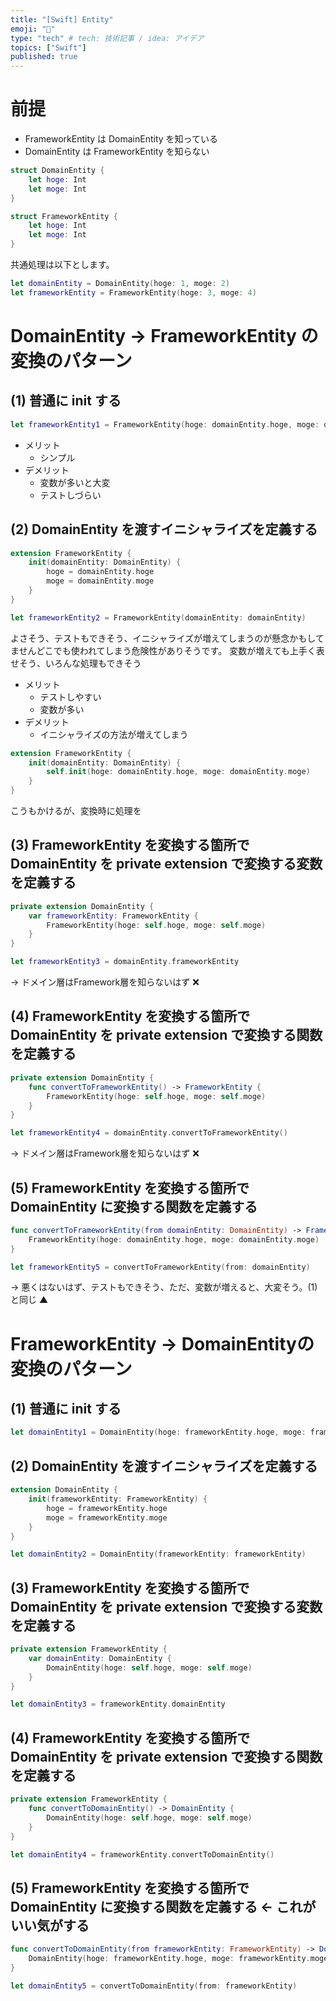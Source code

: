 ```yaml
---
title: "[Swift] Entity"
emoji: "🌾"
type: "tech" # tech: 技術記事 / idea: アイデア
topics: ["Swift"]
published: true
---
```


# 前提

- FrameworkEntity は DomainEntity を知っている
- DomainEntity は FrameworkEntity を知らない

```swift
struct DomainEntity {
    let hoge: Int
    let moge: Int
}

struct FrameworkEntity {
    let hoge: Int
    let moge: Int
}
```

共通処理は以下とします。

```swift
let domainEntity = DomainEntity(hoge: 1, moge: 2)
let frameworkEntity = FrameworkEntity(hoge: 3, moge: 4)
```

# DomainEntity -> FrameworkEntity の変換のパターン

## (1) 普通に init する

```swift
let frameworkEntity1 = FrameworkEntity(hoge: domainEntity.hoge, moge: domainEntity.moge)
```

- メリット
  - シンプル
- デメリット
  - 変数が多いと大変
  - テストしづらい

## (2) DomainEntity を渡すイニシャライズを定義する

```swift
extension FrameworkEntity {
    init(domainEntity: DomainEntity) {
        hoge = domainEntity.hoge
        moge = domainEntity.moge
    }
}

let frameworkEntity2 = FrameworkEntity(domainEntity: domainEntity)
```

よさそう、テストもできそう、イニシャライズが増えてしまうのが懸念かもしてませんどこでも使われてしまう危険性がありそうです。
変数が増えても上手く表せそう、いろんな処理もできそう

- メリット
  - テストしやすい
  - 変数が多い
- デメリット
  - イニシャライズの方法が増えてしまう

```swift
extension FrameworkEntity {
    init(domainEntity: DomainEntity) {
        self.init(hoge: domainEntity.hoge, moge: domainEntity.moge)
    }
}
```

こうもかけるが、変換時に処理を

## (3) FrameworkEntity を変換する箇所で DomainEntity を private extension で変換する変数を定義する

```swift
private extension DomainEntity {
    var frameworkEntity: FrameworkEntity {
        FrameworkEntity(hoge: self.hoge, moge: self.moge)
    }
}

let frameworkEntity3 = domainEntity.frameworkEntity
```

→ ドメイン層はFramework層を知らないはず ❌

## (4) FrameworkEntity を変換する箇所で DomainEntity を private extension で変換する関数を定義する

```swift
private extension DomainEntity {
    func convertToFrameworkEntity() -> FrameworkEntity {
        FrameworkEntity(hoge: self.hoge, moge: self.moge)
    }
}

let frameworkEntity4 = domainEntity.convertToFrameworkEntity()
```

→ ドメイン層はFramework層を知らないはず ❌

## (5) FrameworkEntity を変換する箇所で DomainEntity に変換する関数を定義する

```swift
func convertToFrameworkEntity(from domainEntity: DomainEntity) -> FrameworkEntity {
    FrameworkEntity(hoge: domainEntity.hoge, moge: domainEntity.moge)
}

let frameworkEntity5 = convertToFrameworkEntity(from: domainEntity)
```

→ 悪くはないはず、テストもできそう、ただ、変数が増えると、大変そう。(1) と同じ ▲

# FrameworkEntity -> DomainEntityの変換のパターン

## (1) 普通に init する

```swift
let domainEntity1 = DomainEntity(hoge: frameworkEntity.hoge, moge: frameworkEntity.moge)
```

## (2) DomainEntity を渡すイニシャライズを定義する

```swift
extension DomainEntity {
    init(frameworkEntity: FrameworkEntity) {
        hoge = frameworkEntity.hoge
        moge = frameworkEntity.moge
    }
}

let domainEntity2 = DomainEntity(frameworkEntity: frameworkEntity)
```

## (3) FrameworkEntity を変換する箇所で DomainEntity を private extension で変換する変数を定義する

```swift
private extension FrameworkEntity {
    var domainEntity: DomainEntity {
        DomainEntity(hoge: self.hoge, moge: self.moge)
    }
}

let domainEntity3 = frameworkEntity.domainEntity
```

## (4) FrameworkEntity を変換する箇所で DomainEntity を private extension で変換する関数を定義する

```swift
private extension FrameworkEntity {
    func convertToDomainEntity() -> DomainEntity {
        DomainEntity(hoge: self.hoge, moge: self.moge)
    }
}

let domainEntity4 = frameworkEntity.convertToDomainEntity()
```

## (5) FrameworkEntity を変換する箇所で DomainEntity に変換する関数を定義する ← これがいい気がする

```swift
func convertToDomainEntity(from frameworkEntity: FrameworkEntity) -> DomainEntity {
    DomainEntity(hoge: frameworkEntity.hoge, moge: frameworkEntity.moge)
}

let domainEntity5 = convertToDomainEntity(from: frameworkEntity)
```
